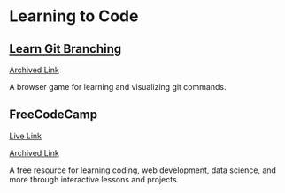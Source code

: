 # Learning to Code

## [Learn Git Branching](https://learngitbranching.js.org/)
[Archived Link](https://web.archive.org/web/20241009005453/https://learngitbranching.js.org/)

A browser game for learning and visualizing git commands.

## FreeCodeCamp
[Live Link](https://www.freecodecamp.org/)

[Archived Link](https://web.archive.org/web/20230801005453/https://www.freecodecamp.org/)

A free resource for learning coding, web development, data science, and more through interactive lessons and projects.
